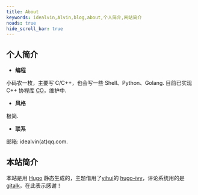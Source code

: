 ```yaml
---
title: About
keywords: idealvin,Alvin,blog,about,个人简介,网站简介
noads: true
hide_scroll_bar: true
---
```



## 个人简介

- **编程**

小码农一枚，主要写 C/C++，也会写一些 Shell、Python、Golang. 目前已实现 C++ 协程库 [CO](https://github.com/idealvin/co)，维护中.

- **风格**

极简.

- **联系**

邮箱: idealvin(at)qq.com.


## 本站简介

本站是用 [Hugo](https://gohugo.io) 静态生成的，主题借用了[yihui](https://yihui.name)的 [hugo-ivy](https://github.com/yihui/hugo-ivy)，评论系统用的是 [gitalk](https://github.com/gitalk/gitalk)，在此表示感谢！